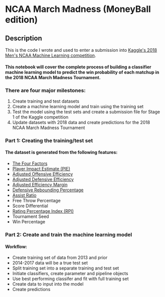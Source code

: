 
# NCAA March Madness (MoneyBall edition)

## Description
This is the code I wrote and used to enter a submission into [Kaggle's 2018 Men's NCAA Machine Learning competition](https://www.kaggle.com/c/mens-machine-learning-competition-2018).
#### This notebook will cover the complete process of building a classifier machine learning model to predict the win probability of each matchup in the 2018 NCAA March Madness Tournament.
### There are four major milestones:
1. Create training and test datasets
2. Create a machine learning model and train using the training set
3. Test the model using the test sets and create a submission file for Stage 1 of the Kaggle competition
4. Update datasets with 2018 data and create predictions for the 2018 NCAA March Madness Tournament

### Part 1: Creating the training/test set
#### The dataset is generated from the following features:
* [The Four Factors](https://www.nbastuffer.com/analytics101/four-factors/)
* [Player Impact Estimate (PIE)](https://masseybasketball.blogspot.com/2013/07/player-impact-estimate.html)
* [Adjusted Offensive Efficiency](https://cbbstatshelp.com/efficiency/adjusted-efficiency/)
* [Adjusted Defensive Efficiency](https://cbbstatshelp.com/efficiency/adjusted-efficiency/)
* [Adjusted Efficiency Margin](https://cbbstatshelp.com/ratings/adjem/)
* [Defensive Rebounding Percentage](https://www.nbastuffer.com/analytics101/defensive-rebounding-percentage/)
* [Assist Ratio](https://www.nbastuffer.com/analytics101/assist-ratio/)
* Free Throw Percentage
* Score Differential
* [Rating Percentage Index (RPI)](https://en.wikipedia.org/wiki/Rating_Percentage_Index)
* Tournament Seed
* Win Percentage


### Part 2: Create and train the machine learning model
#### Workflow:
* Create training set of data from 2013 and prior
* 2014-2017 data will be a true test set
* Split training set into a separate training and test set
* Initiate classifiers, create parameter and pipeline objects
* Use best performing classifer and fit with full training set
* Create data to input into the model
* Create predictions
